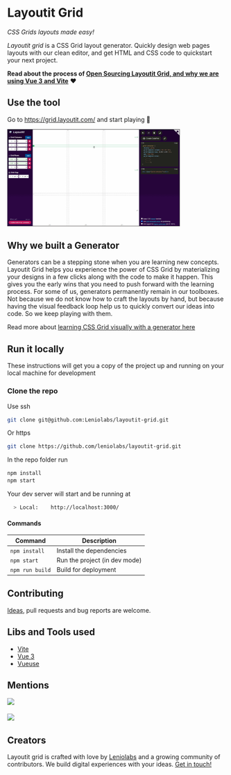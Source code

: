 # Layoutit Grid

_CSS Grids layouts made easy!_

_Layoutit grid_ is a CSS Grid layout generator. Quickly design web pages layouts with our clean editor, and get HTML and CSS code to quickstart your next project.

**Read about the process of [Open Sourcing Layoutit Grid, and why we are using Vue 3 and Vite](https://leniolabs.com/software/development/2020/09/23/open-source-layoutit.html)** :heart:

## Use the tool

Go to https://grid.layoutit.com/ and start playing :dart:

<img width="398" src="./assets/layoutit-grid-showcase.gif">

## Why we built a Generator

Generators can be a stepping stone when you are learning new concepts. Layoutit Grid helps you experience the power of CSS Grid by materializing your designs in a few clicks along with the code to make it happen. This gives you the early wins that you need to push forward with the learning process. For some of us, generators permanently remain in our toolboxes. Not because we do not know how to craft the layouts by hand, but because having the visual feedback loop help us to quickly convert our ideas into code. So we keep playing with them.

Read more about [learning CSS Grid visually with a generator here](https://css-tricks.com/layoutit-grid-learning-css-grid-visually-with-a-generator/)

## Run it locally

These instructions will get you a copy of the project up and running on your local machine for development

### Clone the repo

Use ssh

```bash
git clone git@github.com:Leniolabs/layoutit-grid.git
```

Or https

```bash
git clone https://github.com/leniolabs/layoutit-grid.git
```

In the repo folder run

```bash
npm install
npm start
```

Your dev server will start and be running at

```bash
  > Local:    http://localhost:3000/
```

#### Commands

| Command         | Description                   |
| --------------- | ----------------------------- |
| `npm install`   | Install the dependencies      |
| `npm start`     | Run the project (in dev mode) |
| `npm run build` | Build for deployment          |

## Contributing

[Ideas](https://github.com/leniolabs/layoutit-grid/issues/new), pull requests and bug reports are welcome.

## Libs and Tools used

- [Vite](https://github.com/vitejs/vite)
- [Vue 3](https://v3.vuejs.org)
- [Vueuse](https://vueuse.js.org/)

## Mentions

<a href="https://twitter.com/addyosmani/status/1222104530038296578"><img width="398" src="./assets/layoutit-grid-addyosmani.PNG"></a>
<br>
<br>
<a href="https://twitter.com/rob_dodson/status/1010303563514310656"><img width="398" src="./assets/layoutit-grid-rob_dodson.PNG"></a>

## Creators

Layoutit grid is crafted with love by [Leniolabs](https://leniolabs.com/) and a growing community of contributors. We build digital experiences with your ideas. [Get in touch!](https://www.leniolabs.com/services)
